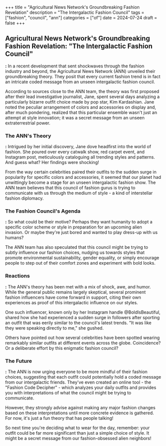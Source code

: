 +++
title = "Agricultural News Network's Groundbreaking Fashion Revelation"
description = "The Intergalactic Fashion Council"
tags = ["fashion", "council", "ann"]
categories = ["of"]
date = 2024-07-24
draft = false
+++

## **Agricultural News Network's Groundbreaking Fashion Revelation: "The Intergalactic Fashion Council"**

**:** In a recent development that sent shockwaves through the fashion industry and beyond, the Agricultural News Network (ANN) unveiled their groundbreaking theory. They posit that every current fashion trend is in fact an intricate coded message from an unseen intergalactic fashion council.

According to sources close to the ANN team, the theory was first proposed after their lead investigative journalist, Jane, spent several days analyzing a particularly bizarre outfit choice made by pop star, Kim Kardashian. Jane noted the peculiar arrangement of colors and accessories on display and, after much pondering, realized that this particular ensemble wasn't just an attempt at style innovation; it was a secret message from an unseen extraterrestrial power.

### **The ANN's Theory**

**:** Intrigued by her initial discovery, Jane dove headfirst into the world of fashion. She poured over every catwalk show, red carpet event, and Instagram post, meticulously cataloguing all trending styles and patterns. And guess what? Her findings were shocking!

From the way certain celebrities paired their outfits to the sudden surge in popularity for specific colors and accessories, it seemed that our planet had unwittingly become a stage for an unseen intergalactic fashion show. The ANN team believes that this council of fashion gurus is trying to communicate with us through the medium of style - a kind of interstellar fashion diplomacy.

### **The Fashion Council's Agenda**

**:** So what could be their motive? Perhaps they want humanity to adopt a specific color scheme or style in preparation for an upcoming alien invasion. Or maybe they're just bored and wanted to play dress-up with us humans?

The ANN team has also speculated that this council might be trying to subtly influence our fashion choices, nudging us towards styles that promote environmental sustainability, gender equality, or simply encourage people to step out of their comfort zones and experiment with bold looks.

### **Reactions**

**:** The ANN's theory has been met with a mix of shock, awe, and humor. While the general public remains largely skeptical, several prominent fashion influencers have come forward in support, citing their own experiences as proof of this intergalactic influence on our styles.

One such influencer, known only by her Instagram handle @BoldIsBeautiful, shared how she had experienced a sudden surge in followers after sporting an outfit that was eerily similar to the council's latest trends. "It was like they were speaking directly to me," she gushed.

Others have pointed out how several celebrities have been spotted wearing remarkably similar outfits at different events across the globe. Coincidence? Or a deliberate effort by this enigmatic fashion council?

### **The Future**

**:** The ANN is now urging everyone to be more mindful of their fashion choices, suggesting that each outfit could potentially hold a coded message from our intergalactic friends. They've even created an online tool - the "Fashion Code Decipher" - which analyzes your daily outfits and provides you with interpretations of what the council might be trying to communicate.

However, they strongly advise against making any major fashion changes based on these interpretations until more concrete evidence is gathered. For now, it's just a fun theory that has people talking!

So next time you're deciding what to wear for the day, remember: your outfit could be far more significant than just a simple choice of style. It might be a secret message from our fashion-obsessed alien neighbors!
